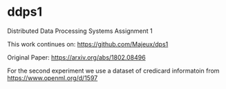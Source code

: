 # ddps1
Distributed Data Processing Systems Assignment 1

This work continues on:
https://github.com/Majeux/dps1

Original Paper:
https://arxiv.org/abs/1802.08496

For the second experiment we use a dataset of credicard informatoin from 
https://www.openml.org/d/1597
